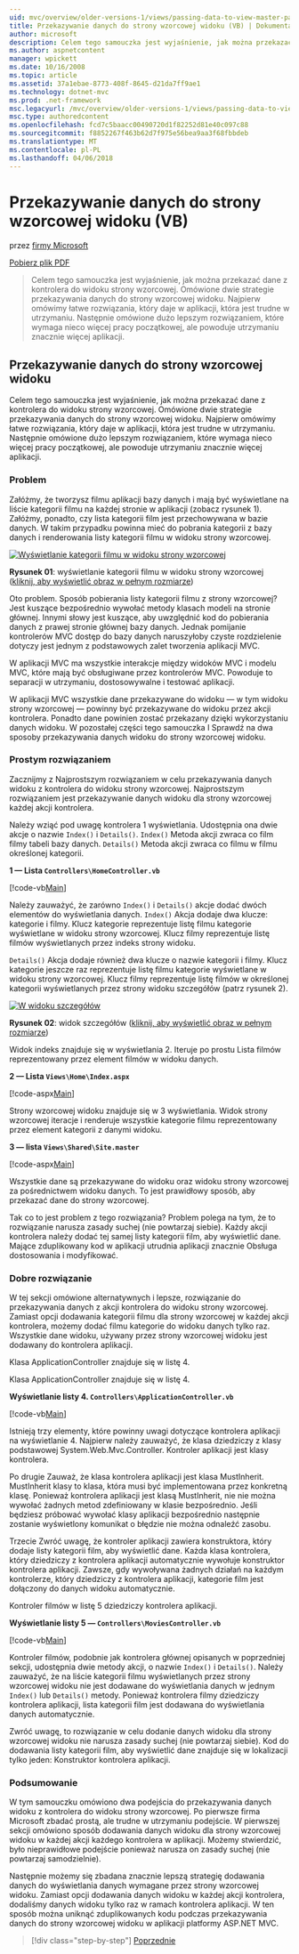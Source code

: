 ```yaml
---
uid: mvc/overview/older-versions-1/views/passing-data-to-view-master-pages-vb
title: Przekazywanie danych do strony wzorcowej widoku (VB) | Dokumentacja firmy Microsoft
author: microsoft
description: Celem tego samouczka jest wyjaśnienie, jak można przekazać dane z kontrolera do widoku strony wzorcowej. Omówione dwie strategie przekazywania danych do widoku m...
ms.author: aspnetcontent
manager: wpickett
ms.date: 10/16/2008
ms.topic: article
ms.assetid: 37a1ebae-8773-408f-8645-d21da7ff9ae1
ms.technology: dotnet-mvc
ms.prod: .net-framework
msc.legacyurl: /mvc/overview/older-versions-1/views/passing-data-to-view-master-pages-vb
msc.type: authoredcontent
ms.openlocfilehash: fcd7c5baacc00490720d1f82252d81e40c097c88
ms.sourcegitcommit: f8852267f463b62d7f975e56bea9aa3f68fbbdeb
ms.translationtype: MT
ms.contentlocale: pl-PL
ms.lasthandoff: 04/06/2018
---
```

<a name="passing-data-to-view-master-pages-vb"></a>Przekazywanie danych do strony wzorcowej widoku (VB)
====================
przez [firmy Microsoft](https://github.com/microsoft)

[Pobierz plik PDF](http://download.microsoft.com/download/e/f/3/ef3f2ff6-7424-48f7-bdaa-180ef64c3490/ASPNET_MVC_Tutorial_13_VB.pdf)

> Celem tego samouczka jest wyjaśnienie, jak można przekazać dane z kontrolera do widoku strony wzorcowej. Omówione dwie strategie przekazywania danych do strony wzorcowej widoku. Najpierw omówimy łatwe rozwiązania, który daje w aplikacji, która jest trudne w utrzymaniu. Następnie omówione dużo lepszym rozwiązaniem, które wymaga nieco więcej pracy początkowej, ale powoduje utrzymaniu znacznie więcej aplikacji.


## <a name="passing-data-to-view-master-pages"></a>Przekazywanie danych do strony wzorcowej widoku

Celem tego samouczka jest wyjaśnienie, jak można przekazać dane z kontrolera do widoku strony wzorcowej. Omówione dwie strategie przekazywania danych do strony wzorcowej widoku. Najpierw omówimy łatwe rozwiązania, który daje w aplikacji, która jest trudne w utrzymaniu. Następnie omówione dużo lepszym rozwiązaniem, które wymaga nieco więcej pracy początkowej, ale powoduje utrzymaniu znacznie więcej aplikacji.

### <a name="the-problem"></a>Problem

Załóżmy, że tworzysz filmu aplikacji bazy danych i mają być wyświetlane na liście kategorii filmu na każdej stronie w aplikacji (zobacz rysunek 1). Załóżmy, ponadto, czy lista kategorii film jest przechowywana w bazie danych. W takim przypadku powinna mieć do pobrania kategorii z bazy danych i renderowania listy kategorii filmu w widoku strony wzorcowej.


[![Wyświetlanie kategorii filmu w widoku strony wzorcowej](passing-data-to-view-master-pages-vb/_static/image2.png)](passing-data-to-view-master-pages-vb/_static/image1.png)

**Rysunek 01**: wyświetlanie kategorii filmu w widoku strony wzorcowej ([kliknij, aby wyświetlić obraz w pełnym rozmiarze](passing-data-to-view-master-pages-vb/_static/image3.png))


Oto problem. Sposób pobierania listy kategorii filmu z strony wzorcowej? Jest kuszące bezpośrednio wywołać metody klasach modeli na stronie głównej. Innymi słowy jest kuszące, aby uwzględnić kod do pobierania danych z prawej stronie głównej bazy danych. Jednak pomijanie kontrolerów MVC dostęp do bazy danych naruszyłoby czyste rozdzielenie dotyczy jest jednym z podstawowych zalet tworzenia aplikacji MVC.

W aplikacji MVC ma wszystkie interakcje między widoków MVC i modelu MVC, które mają być obsługiwane przez kontrolerów MVC. Powoduje to separacji w utrzymaniu, dostosowywalne i testować aplikacji.

W aplikacji MVC wszystkie dane przekazywane do widoku — w tym widoku strony wzorcowej — powinny być przekazywane do widoku przez akcji kontrolera. Ponadto dane powinien zostać przekazany dzięki wykorzystaniu danych widoku. W pozostałej części tego samouczka I Sprawdź na dwa sposoby przekazywania danych widoku do strony wzorcowej widoku.

### <a name="the-simple-solution"></a>Prostym rozwiązaniem

Zacznijmy z Najprostszym rozwiązaniem w celu przekazywania danych widoku z kontrolera do widoku strony wzorcowej. Najprostszym rozwiązaniem jest przekazywanie danych widoku dla strony wzorcowej każdej akcji kontrolera.

Należy wziąć pod uwagę kontrolera 1 wyświetlania. Udostępnia ona dwie akcje o nazwie `Index()` i `Details()`. `Index()` Metoda akcji zwraca co film filmy tabeli bazy danych. `Details()` Metoda akcji zwraca co filmu w filmu określonej kategorii.

**1 — Lista `Controllers\HomeController.vb`**

[!code-vb[Main](passing-data-to-view-master-pages-vb/samples/sample1.vb)]

Należy zauważyć, że zarówno `Index()` i `Details()` akcje dodać dwóch elementów do wyświetlania danych. `Index()` Akcja dodaje dwa klucze: kategorie i filmy. Klucz kategorie reprezentuje listę filmu kategorie wyświetlane w widoku strony wzorcowej. Klucz filmy reprezentuje listę filmów wyświetlanych przez indeks strony widoku.

`Details()` Akcja dodaje również dwa klucze o nazwie kategorii i filmy. Klucz kategorie jeszcze raz reprezentuje listę filmu kategorie wyświetlane w widoku strony wzorcowej. Klucz filmy reprezentuje listę filmów w określonej kategorii wyświetlanych przez strony widoku szczegółów (patrz rysunek 2).


[![W widoku szczegółów](passing-data-to-view-master-pages-vb/_static/image5.png)](passing-data-to-view-master-pages-vb/_static/image4.png)

**Rysunek 02**: widok szczegółów ([kliknij, aby wyświetlić obraz w pełnym rozmiarze](passing-data-to-view-master-pages-vb/_static/image6.png))


Widok indeks znajduje się w wyświetlania 2. Iteruje po prostu Lista filmów reprezentowany przez element filmów w widoku danych.

**2 — Lista `Views\Home\Index.aspx`**

[!code-aspx[Main](passing-data-to-view-master-pages-vb/samples/sample2.aspx)]

Strony wzorcowej widoku znajduje się w 3 wyświetlania. Widok strony wzorcowej iteracje i renderuje wszystkie kategorie filmu reprezentowany przez element kategorii z danymi widoku.

**3 — lista `Views\Shared\Site.master`**

[!code-aspx[Main](passing-data-to-view-master-pages-vb/samples/sample3.aspx)]

Wszystkie dane są przekazywane do widoku oraz widoku strony wzorcowej za pośrednictwem widoku danych. To jest prawidłowy sposób, aby przekazać dane do strony wzorcowej.

Tak co to jest problem z tego rozwiązania? Problem polega na tym, że to rozwiązanie narusza zasady suchej (nie powtarzaj siebie). Każdy akcji kontrolera należy dodać tej samej listy kategorii film, aby wyświetlić dane. Mające zduplikowany kod w aplikacji utrudnia aplikacji znacznie Obsługa dostosowania i modyfikować.

### <a name="the-good-solution"></a>Dobre rozwiązanie

W tej sekcji omówione alternatywnych i lepsze, rozwiązanie do przekazywania danych z akcji kontrolera do widoku strony wzorcowej. Zamiast opcji dodawania kategorii filmu dla strony wzorcowej w każdej akcji kontrolera, możemy dodać filmu kategorie do widoku danych tylko raz. Wszystkie dane widoku, używany przez strony wzorcowej widoku jest dodawany do kontrolera aplikacji.

Klasa ApplicationController znajduje się w listę 4.

Klasa ApplicationController znajduje się w listę 4.

**Wyświetlanie listy 4. `Controllers\ApplicationController.vb`**

[!code-vb[Main](passing-data-to-view-master-pages-vb/samples/sample4.vb)]

Istnieją trzy elementy, które powinny uwagi dotyczące kontrolera aplikacji na wyświetlanie 4. Najpierw należy zauważyć, że klasa dziedziczy z klasy podstawowej System.Web.Mvc.Controller. Kontroler aplikacji jest klasy kontrolera.

Po drugie Zauważ, że klasa kontrolera aplikacji jest klasa MustInherit. MustInherit klasy to klasa, która musi być implementowana przez konkretną klasę. Ponieważ kontrolera aplikacji jest klasą MustInherit, nie nie można wywołać żadnych metod zdefiniowany w klasie bezpośrednio. Jeśli będziesz próbować wywołać klasy aplikacji bezpośrednio następnie zostanie wyświetlony komunikat o błędzie nie można odnaleźć zasobu.

Trzecie Zwróć uwagę, że kontroler aplikacji zawiera konstruktora, który dodaje listy kategorii film, aby wyświetlić dane. Każda klasa kontrolera, który dziedziczy z kontrolera aplikacji automatycznie wywołuje konstruktor kontrolera aplikacji. Zawsze, gdy wywoływana żadnych działań na każdym kontrolerze, który dziedziczy z kontrolera aplikacji, kategorie film jest dołączony do danych widoku automatycznie.

Kontroler filmów w listę 5 dziedziczy kontrolera aplikacji.

**Wyświetlanie listy 5 — `Controllers\MoviesController.vb`**

[!code-vb[Main](passing-data-to-view-master-pages-vb/samples/sample5.vb)]

Kontroler filmów, podobnie jak kontrolera głównej opisanych w poprzedniej sekcji, udostępnia dwie metody akcji, o nazwie `Index()` i `Details()`. Należy zauważyć, że na liście kategorii filmu wyświetlanych przez strony wzorcowej widoku nie jest dodawane do wyświetlania danych w jednym `Index()` lub `Details()` metody. Ponieważ kontrolera filmy dziedziczy kontrolera aplikacji, lista kategorii film jest dodawana do wyświetlania danych automatycznie.

Zwróć uwagę, to rozwiązanie w celu dodanie danych widoku dla strony wzorcowej widoku nie narusza zasady suchej (nie powtarzaj siebie). Kod do dodawania listy kategorii film, aby wyświetlić dane znajduje się w lokalizacji tylko jeden: Konstruktor kontrolera aplikacji.

### <a name="summary"></a>Podsumowanie

W tym samouczku omówiono dwa podejścia do przekazywania danych widoku z kontrolera do widoku strony wzorcowej. Po pierwsze firma Microsoft zbadać prostą, ale trudne w utrzymaniu podejście. W pierwszej sekcji omówiono sposób dodawania danych widoku dla strony wzorcowej widoku w każdej akcji każdego kontrolera w aplikacji. Możemy stwierdzić, było nieprawidłowe podejście ponieważ narusza on zasady suchej (nie powtarzaj samodzielnie).

Następnie możemy się zbadana znacznie lepszą strategię dodawania danych do wyświetlania danych wymagane przez strony wzorcowej widoku. Zamiast opcji dodawania danych widoku w każdej akcji kontrolera, dodaliśmy danych widoku tylko raz w ramach kontrolera aplikacji. W ten sposób można uniknąć zduplikowanych kodu podczas przekazywania danych do strony wzorcowej widoku w aplikacji platformy ASP.NET MVC.

> [!div class="step-by-step"]
> [Poprzednie](creating-page-layouts-with-view-master-pages-vb.md)
